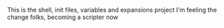 This is the shell, init files, variables and expansions project
I'm feeling the change folks, becoming a scripter now

